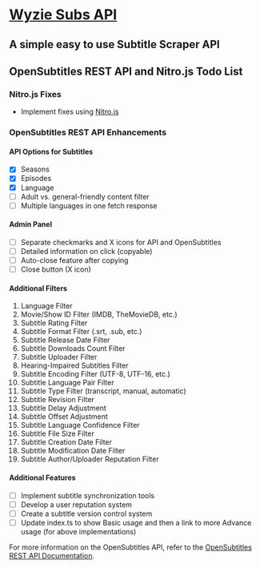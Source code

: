 # [Wyzie Subs API](https://subs.wyzie.ru) 

## A simple easy to use Subtitle Scraper API 

## OpenSubtitles REST API and Nitro.js Todo List

### Nitro.js Fixes
- Implement fixes using [Nitro.js](https://nitro.unjs.io)

### OpenSubtitles REST API Enhancements

#### API Options for Subtitles
- [x] Seasons
- [x] Episodes
- [x] Language
- [ ] Adult vs. general-friendly content filter
- [ ] Multiple languages in one fetch response

#### Admin Panel
- [ ] Separate checkmarks and X icons for API and OpenSubtitles
- [ ] Detailed information on click (copyable)
- [ ] Auto-close feature after copying
- [ ] Close button (X icon)

#### Additional Filters
1. Language Filter
2. Movie/Show ID Filter (IMDB, TheMovieDB, etc.)
3. Subtitle Rating Filter
4. Subtitle Format Filter (.srt, .sub, etc.)
5. Subtitle Release Date Filter
6. Subtitle Downloads Count Filter
7. Subtitle Uploader Filter
8. Hearing-Impaired Subtitles Filter
9. Subtitle Encoding Filter (UTF-8, UTF-16, etc.)
10. Subtitle Language Pair Filter
11. Subtitle Type Filter (transcript, manual, automatic)
12. Subtitle Revision Filter
13. Subtitle Delay Adjustment
14. Subtitle Offset Adjustment
15. Subtitle Language Confidence Filter
16. Subtitle File Size Filter
17. Subtitle Creation Date Filter
18. Subtitle Modification Date Filter
19. Subtitle Author/Uploader Reputation Filter

#### Additional Features
- [ ] Implement subtitle synchronization tools
- [ ] Develop a user reputation system
- [ ] Create a subtitle version control system
- [ ] Update index.ts to show Basic usage and then a link to more Advance usage (for above implementations) 

For more information on the OpenSubtitles API, refer to the [OpenSubtitles REST API Documentation](https://opensubtitles.stoplight.io/docs/opensubtitles-api/e3750fd63a100-getting-star).